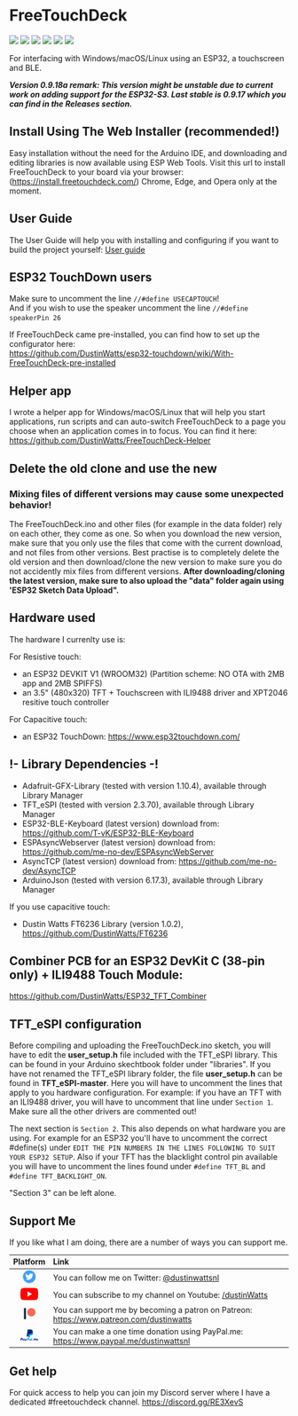 # FreeTouchDeck
[![](https://badgen.net/github/last-commit/DustinWatts/FreeTouchDeck)](https://github.com/DustinWatts/FreeTouchDeck/commits/master)
[![](https://badgen.net/github/release/DustinWatts/FreeTouchDeck)](https://github.com/DustinWatts/FreeTouchDeck/releases)
[![](https://img.shields.io/discord/693862273864827012?color=5165f6&label=chat%20on%20Discord)](https://discord.gg/RE3XevS)
[![](https://badgen.net/github/license/DustinWatts/FreeTouchDeck)](https://github.com/DustinWatts/FreeTouchDeck/blob/master/LICENSE)
[![](https://badgen.net/badge/watch/on%20youtube/ff0000)](https://www.youtube.com/watch?v=s2X4BQ9VmEU)
[![](https://img.shields.io/twitter/follow/DustinWattsNL)](https://twitter.com/DustinWattsNL)



For interfacing with Windows/macOS/Linux using an ESP32, a touchscreen and BLE. 

***Version 0.9.18a remark: This version might be unstable due to current work on adding support for the ESP32-S3. Last stable is 0.9.17 which you can find in the Releases section.***

## Install Using The Web Installer (recommended!)

Easy installation without the need for the Arduino IDE, and downloading and editing libraries is now available using ESP Web Tools. Visit this url to install FreeTouchDeck to your board via your browser: (https://install.freetouchdeck.com/) Chrome, Edge, and Opera only at the moment.

## User Guide
The User Guide will help you with installing and configuring if you want to build the project yourself: [User guide](https://github.com/DustinWatts/FreeTouchDeck/wiki)

## ESP32 TouchDown users

Make sure to uncomment the line `//#define USECAPTOUCH`!   
And if you wish to use the speaker uncomment the line `//#define speakerPin 26`

If FreeTouchDeck came pre-installed, you can find how to set up the configurator here:   
https://github.com/DustinWatts/esp32-touchdown/wiki/With-FreeTouchDeck-pre-installed

## Helper app

I wrote a helper app for Windows/macOS/Linux that will help you start applications, run scripts and can auto-switch FreeTouchDeck to a page you choose when an application comes in to focus. You can find it here: https://github.com/DustinWatts/FreeTouchDeck-Helper

## Delete the old clone and use the new

### Mixing files of different versions may cause some unexpected behavior!

The FreeTouchDeck.ino and other files (for example in the data folder) rely on each other, they come as one. So when you download the new version, make sure that you only use the files that come with the current download, and not files from other versions. Best practise is to completely delete the old version and then download/clone the new version to make sure you do not accidently mix files from different versions. **After downloading/cloning the latest version, make sure to also upload the "data" folder again using 'ESP32 Sketch Data Upload".**

## Hardware used

The hardware I currenlty use is:

For Resistive touch:
- an ESP32 DEVKIT V1 (WROOM32) (Partition scheme: NO OTA with 2MB app and 2MB SPIFFS)
- an 3.5" (480x320) TFT + Touchscreen with ILI9488 driver and XPT2046 resitive touch controller

For Capacitive touch:
- an ESP32 TouchDown: https://www.esp32touchdown.com/

## !- Library Dependencies -!
- Adafruit-GFX-Library (tested with version 1.10.4), available through Library Manager
- TFT_eSPI (tested with version 2.3.70), available through Library Manager
- ESP32-BLE-Keyboard (latest version) download from: https://github.com/T-vK/ESP32-BLE-Keyboard
- ESPAsyncWebserver (latest version) download from: https://github.com/me-no-dev/ESPAsyncWebServer
- AsyncTCP (latest version) download from: https://github.com/me-no-dev/AsyncTCP
- ArduinoJson (tested with version 6.17.3), available through Library Manager

If you use capacitive touch:
- Dustin Watts FT6236 Library (version 1.0.2), https://github.com/DustinWatts/FT6236

## Combiner PCB for an ESP32 DevKit C (38-pin only) + ILI9488 Touch Module:

https://github.com/DustinWatts/ESP32_TFT_Combiner

## TFT_eSPI configuration

Before compiling and uploading the FreeTouchDeck.ino sketch, you will have to edit the **user_setup.h** file included with the TFT_eSPI library. This can be found in your Arduino skechtbook folder under "libraries". If you have not renamed the TFT_eSPI library folder, the file **user_setup.h** can be found in **TFT_eSPI-master**. Here you will have to uncomment the lines that apply to you hardware configuration. For example: if you have an TFT with an ILI9488 driver, you will have to uncomment that line under `Section 1`. Make sure all the other drivers are commented out!  

The next section is `Section 2`. This also depends on what hardware you are using. For example for an ESP32 you'll have to uncomment the correct #define(s) under `EDIT THE PIN NUMBERS IN THE LINES FOLLOWING TO SUIT YOUR ESP32 SETUP`. Also if your TFT has the blacklight control pin available you will have to uncomment the lines found under `#define TFT_BL` and `#define TFT_BACKLIGHT_ON`.  

"Section 3" can be left alone.

## Support Me

If you like what I am doing, there are a number of ways you can support me. 

| Platform | Link|
|:-----:|:-----|
| [<img src="https://github.com/DustinWatts/small_logos/blob/main/twitter_logo.png" alt="Twtter" width="24"/>](https://twitter.com/dustinwattsnl "Follow me on Twitter") | You can follow me on Twitter: [@dustinwattsnl](https://twitter.com/dustinwattsnl "Follow me on Twitter")|
| [<img src="https://github.com/DustinWatts/small_logos/blob/main/youtube_logo.png" alt="YouTube" width="32"/>](https://www.youtube.com/dustinwatts "Subscrive to my YouTube channel") | You can subscribe to my channel on Youtube: [/dustinWatts](https://www.youtube.com/dustinwatts "Subscribe to my YouTube channel") |
| [<img src="https://github.com/DustinWatts/small_logos/blob/main/patreon_logo.png" alt="Patreon" width="32"/>](https://www.patreon.com/dustinwatts) | You can support me by becoming a patron on Patreon: https://www.patreon.com/dustinwatts |
| [<img src="https://github.com/DustinWatts/small_logos/blob/main/paypalme_logo.png" alt="PayPal.me" width="32"/>](https://www.paypal.me/dustinwattsnl) | You can make a one time donation using PayPal.me: https://www.paypal.me/dustinwattsnl |

## Get help

For quick access to help you can join my Discord server where I have a dedicated #freetouchdeck channel. https://discord.gg/RE3XevS
